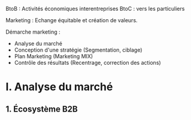 BtoB : Activités économiques interentreprises
BtoC : vers les particuliers

Marketing : Echange équitable et création de valeurs. 

Démarche marketing : 
- Analyse du marché
- Conception d'une stratégie (Segmentation, ciblage)
- Plan Marketing (Marketing MIX)
- Contrôle des résultats (Recentrage, correction des actions)

# I. Analyse du marché
## 1. Écosystème B2B
